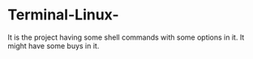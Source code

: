 # Terminal-Linux-
It is the project having some shell commands with some options in it.
It might have some buys in it.
